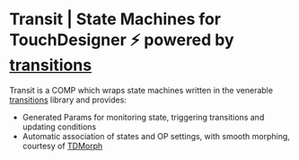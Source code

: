 # Transit | State Machines for TouchDesigner ⚡ powered by [transitions](https://github.com/pytransitions/transitions)

Transit is a COMP which wraps state machines written in the venerable [transitions](https://github.com/pytransitions/transitions) library and provides:

- Generated Params for monitoring state, triggering transitions and updating conditions
- Automatic association of states and OP settings, with smooth morphing, courtesy of [TDMorph](https://github.com/DarienBrito/TDMorph)
